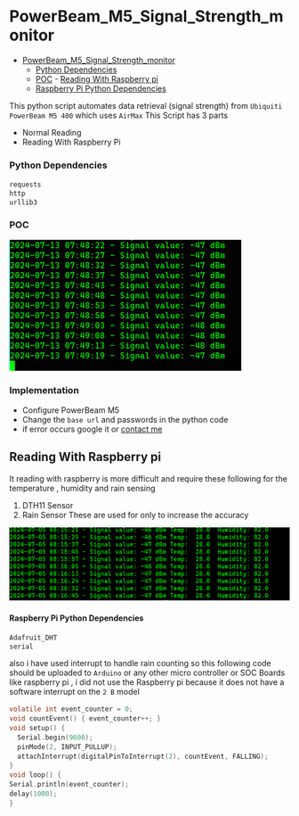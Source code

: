 # PowerBeam_M5_Signal_Strength_monitor

<!--toc:start-->

- [PowerBeam_M5_Signal_Strength_monitor](#powerbeamm5signalstrengthmonitor)
  - [Python Dependencies](#python-dependencies)
  - [POC](#poc) - [Reading With Raspberry pi](#reading-with-raspberry-pi)
  - [Raspberry Pi Python Dependencies](#raspberry-pi-python-dependencies)
  <!--toc:end-->

This python script automates data retrieval (signal strength) from `Ubiquiti PowerBeam M5 400` which uses `AirMax`
This Script has 3 parts

- Normal Reading
- Reading With Raspberry Pi

### Python Dependencies

```
requests
http
urllib3
```

### POC

![](images/image.png?raw=true)

### Implementation

- Configure PowerBeam M5
- Change the `base url` and passwords in the python code
- if error occurs google it or [contact me](https://github.com/aruncs31s/aruncs31s)

## Reading With Raspberry pi

It reading with raspberry is more difficult and require these following for the temperature , humidity and rain sensing

1. DTH11 Sensor
2. Rain Sensor
   These are used for only to increase the accuracy

![](images/image_rpi.png?raw=true)

#### Raspberry Pi Python Dependencies

```
Adafruit_DHT
serial
```

also i have used interrupt to handle rain counting so this following code should be uploaded to `Arduino` or any other micro controller or SOC Boards like raspberry pi , i did not use the Raspberry pi because it does not have a software interrupt on the `2 B` model

```c
volatile int event_counter = 0;
void countEvent() { event_counter++; }
void setup() {
  Serial.begin(9600);
  pinMode(2, INPUT_PULLUP);
  attachInterrupt(digitalPinToInterrupt(2), countEvent, FALLING);
}
void loop() {
Serial.println(event_counter);
delay(1000);
}
```
